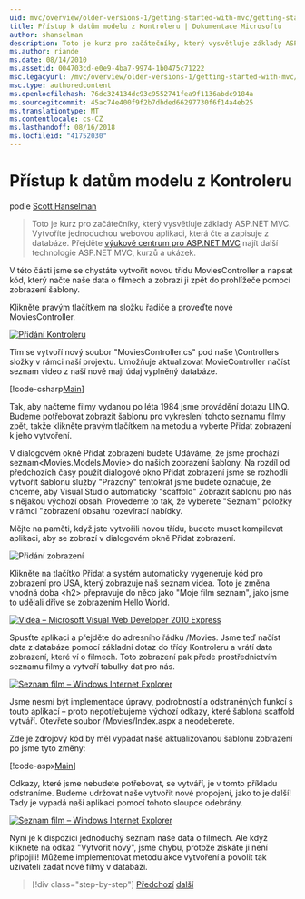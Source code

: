 ```yaml
---
uid: mvc/overview/older-versions-1/getting-started-with-mvc/getting-started-with-mvc-part5
title: Přístup k datům modelu z Kontroleru | Dokumentace Microsoftu
author: shanselman
description: Toto je kurz pro začátečníky, který vysvětluje základy ASP.NET MVC. Vytvořte jednoduchou webovou aplikaci, která čte a zapisuje z databáze.
ms.author: riande
ms.date: 08/14/2010
ms.assetid: 004703cd-e0e9-4ba7-9974-1b0475c71222
msc.legacyurl: /mvc/overview/older-versions-1/getting-started-with-mvc/getting-started-with-mvc-part5
msc.type: authoredcontent
ms.openlocfilehash: 76dc324134dc93c9552741fea9f1136abdc9184a
ms.sourcegitcommit: 45ac74e400f9f2b7dbded66297730f6f14a4eb25
ms.translationtype: MT
ms.contentlocale: cs-CZ
ms.lasthandoff: 08/16/2018
ms.locfileid: "41752030"
---
```

<a name="accessing-your-models-data-from-a-controller"></a>Přístup k datům modelu z Kontroleru
====================
podle [Scott Hanselman](https://github.com/shanselman)

> Toto je kurz pro začátečníky, který vysvětluje základy ASP.NET MVC. Vytvoříte jednoduchou webovou aplikaci, která čte a zapisuje z databáze. Přejděte [výukové centrum pro ASP.NET MVC](../../../index.md) najít další technologie ASP.NET MVC, kurzů a ukázek.


V této části jsme se chystáte vytvořit novou třídu MoviesController a napsat kód, který načte naše data o filmech a zobrazí ji zpět do prohlížeče pomocí zobrazení šablony.

Klikněte pravým tlačítkem na složku řadiče a proveďte nové MoviesController.

[![Přidání Kontroleru](getting-started-with-mvc-part5/_static/image2.png)](getting-started-with-mvc-part5/_static/image1.png)

Tím se vytvoří nový soubor "MoviesController.cs" pod naše \Controllers složky v rámci naší projektu. Umožňuje aktualizovat MovieController načíst seznam video z naší nově mají údaj vyplněný databáze.

[!code-csharp[Main](getting-started-with-mvc-part5/samples/sample1.cs)]

Tak, aby načteme filmy vydanou po léta 1984 jsme provádění dotazu LINQ. Budeme potřebovat zobrazit šablonu pro vykreslení tohoto seznamu filmy zpět, takže klikněte pravým tlačítkem na metodu a vyberte Přidat zobrazení k jeho vytvoření.

V dialogovém okně Přidat zobrazení budete Udáváme, že jsme prochází seznam&lt;Movies.Models.Movie&gt; do našich zobrazení šablony. Na rozdíl od předchozích časy použít dialogové okno Přidat zobrazení jsme se rozhodli vytvořit šablonu služby "Prázdný" tentokrát jsme budete označuje, že chceme, aby Visual Studio automaticky "scaffold" Zobrazit šablonu pro nás s nějakou výchozí obsah. Provedeme to tak, že vyberete "Seznam" položky v rámci "zobrazení obsahu rozevírací nabídky.

Mějte na paměti, když jste vytvořili novou třídu, budete muset kompilovat aplikaci, aby se zobrazí v dialogovém okně Přidat zobrazení.

![Přidání zobrazení](getting-started-with-mvc-part5/_static/image3.png)

Klikněte na tlačítko Přidat a systém automaticky vygeneruje kód pro zobrazení pro USA, který zobrazuje náš seznam videa. Toto je změna vhodná doba &lt;h2&gt; přepravuje do něco jako "Moje film seznam", jako jsme to udělali dříve se zobrazením Hello World.

[![Videa – Microsoft Visual Web Developer 2010 Express](getting-started-with-mvc-part5/_static/image5.png)](getting-started-with-mvc-part5/_static/image4.png)

Spusťte aplikaci a přejděte do adresního řádku /Movies. Jsme teď načíst data z databáze pomocí základní dotaz do třídy Kontroleru a vrátí data zobrazení, které ví o filmech. Toto zobrazení pak přede prostřednictvím seznamu filmy a vytvoří tabulky dat pro nás.

[![Seznam film – Windows Internet Explorer](getting-started-with-mvc-part5/_static/image7.png)](getting-started-with-mvc-part5/_static/image6.png)

Jsme nesmí být implementace úpravy, podrobností a odstraněných funkcí s touto aplikací – proto nepotřebujeme výchozí odkazy, které šablona scaffold vytváří. Otevřete soubor /Movies/Index.aspx a neodeberete.

Zde je zdrojový kód by měl vypadat naše aktualizovanou šablonu zobrazení po jsme tyto změny:

[!code-aspx[Main](getting-started-with-mvc-part5/samples/sample2.aspx)]

Odkazy, které jsme nebudete potřebovat, se vytváří, je v tomto příkladu odstraníme. Budeme udržovat naše vytvořit nové propojení, jako to je další! Tady je vypadá naši aplikaci pomocí tohoto sloupce odebrány.

[![Seznam film – Windows Internet Explorer](getting-started-with-mvc-part5/_static/image9.png)](getting-started-with-mvc-part5/_static/image8.png)

Nyní je k dispozici jednoduchý seznam naše data o filmech. Ale když kliknete na odkaz "Vytvořit nový", jsme chybu, protože získáte ji není připojili! Můžeme implementovat metodu akce vytvoření a povolit tak uživateli zadat nové filmy v databázi.

> [!div class="step-by-step"]
> [Předchozí](getting-started-with-mvc-part4.md)
> [další](getting-started-with-mvc-part6.md)
